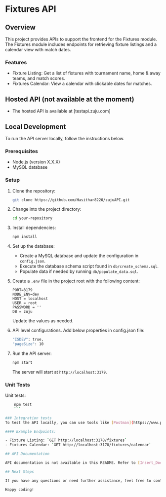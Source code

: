 # Fixtures API

## Overview

This project provides APIs to support the frontend for the Fixtures module. The Fixtures module includes endpoints for retrieving fixture listings and a calendar view with match dates.

### Features

- Fixture Listing: Get a list of fixtures with tournament name, home & away teams, and match scores.
- Fixtures Calendar: View a calendar with clickable dates for matches.

## Hosted API (not available at the moment)

- The hosted API is available at [testapi.zuju.com]

## Local Development

To run the API server locally, follow the instructions below.

### Prerequisites

- Node.js (version X.X.X)
- MySQL database

### Setup

1. Clone the repository:

    ```bash
    git clone https://github.com/Hasithar8220/zujuAPI.git
    ```

2. Change into the project directory:

    ```bash
    cd your-repository
    ```

3. Install dependencies:

    ```bash
    npm install
    ```

4. Set up the database:

    - Create a MySQL database and update the configuration in `config.json`.
    - Execute the database schema script found in `db/create_schema.sql`.
    - Populate data if needed by running `db/populate_data.sql`.

5. Create a `.env` file in the project root with the following content:

    ```plaintext
    PORT=3179
    NODE_ENV=dev
    HOST = localhost
    USER = root
    PASSWORD = ''
    DB = zuju
    ```

    Update the values as needed.

6. API level configurations. Add below properties in config.json file:

    ```bash
    "ISDEV": true,
    "pageSize": 10
    ```    

7. Run the API server:

    ```bash
    npm start
    ```

    The server will start at `http://localhost:3179`.

### Unit Tests

Unit tests:

```bash
    npm test
    ```

### Integration tests
To test the API locally, you can use tools like [Postman](https://www.postman.com/) or web browser to load GET requests.

#### Example Endpoints:

- Fixture Listing: `GET http://localhost:3178/fixtures`
- Fixtures Calendar: `GET http://localhost:3178/fixtures/calendar`

## API Documentation

API documentation is not available in this README. Refer to [Insert_Documentation_Link_Here] for detailed API documentation.

## Next Steps

If you have any questions or need further assistance, feel free to contact [Hasi] at [ariyaratha@gmail.com].

Happy coding!
